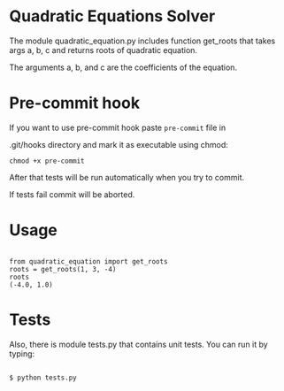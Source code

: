 # Quadratic Equations Solver

The module quadratic_equation.py includes function get_roots that takes args a, b, c and returns roots of quadratic equation.

The arguments a, b, and c are the coefficients of the equation.

# Pre-commit hook

If you want to use pre-commit hook paste `pre-commit` file in

.git/hooks directory and mark it as executable using chmod:

`chmod +x pre-commit`

After that tests will be run automatically when you try to commit.

If tests fail commit will be aborted.

# Usage

```#!bash

from quadratic_equation import get_roots
roots = get_roots(1, 3, -4)
roots
(-4.0, 1.0)

```

# Tests

Also, there is module tests.py that contains unit tests. You can run it by typing:

```#!bash

$ python tests.py

```